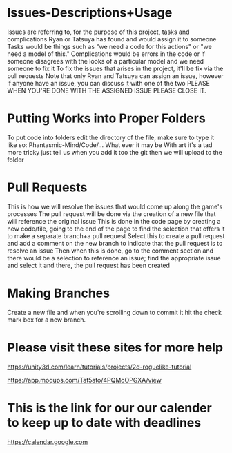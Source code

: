# Issues-Descriptions+Usage

Issues are referring to, for the purpose of this project, tasks and complications Ryan or Tatsuya has found and would assign it to someone
Tasks would be things such as "we need a code for this actions" or "we need a model of this."
Complications would be errors in the code or if someone disagrees with the looks of a particular model and we need someone to fix it
To fix the issues that arises in the project, it'll be fix via the pull requests
Note that only Ryan and Tatsuya can assign an issue, however if anyone have an issue, you can discuss it with one of the two
PLEASE WHEN YOU'RE DONE WITH THE ASSIGNED ISSUE PLEASE CLOSE IT.
# Putting Works into Proper Folders
To put code into folders edit the directory of the file, make sure to type it like so:  Phantasmic-Mind/Code/... 
What ever it may be
With art it's a tad more tricky just tell us when you add it too the git then we will upload to the folder

# Pull Requests

This is how we will resolve the issues that would come up along the game's processes
The pull request will be done via the creation of a new file that will reference the original issue
This is done in the code page by creating a new code/file, going to the end of the page to find the selection that offers it to make a separate branch+a pull request
Select this to create a pull request and add a comment on the new branch to indicate that the pull request is to resolve an issue
Then when this is done, go to the comment section and there would be a selection to reference an issue; find the appropriate issue and select it and there, the pull request has been created

# Making Branches 
Create a new file and when you're scrolling down to commit it hit the check mark box for a new branch.

# Please visit these sites for more help
https://unity3d.com/learn/tutorials/projects/2d-roguelike-tutorial

https://app.moqups.com/Tat5ato/4PQMoOPGXA/view

# This is the link for our our calender to keep up to date with deadlines
https://calendar.google.com
